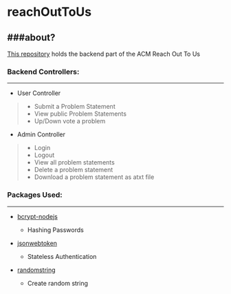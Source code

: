 # reachOutToUs

###about?
----------
[This repository](https://github.com/akshitgrover/Reverse_Coding_Portal) holds the backend part of the ACM Reach Out To Us


### Backend Controllers:
----------
* User Controller

> * Submit a Problem Statement
> * View public Problem Statements
> * Up/Down vote a problem

* Admin Controller

> * Login
> * Logout 
> * View all problem statements
> * Delete a problem statement
> * Download a problem statement as atxt file

### Packages Used:
----------
* [bcrypt-nodejs](https://www.npmjs.com/package/bcrypt-nodejs)
	* Hashing Passwords
  
* [jsonwebtoken](https://www.npmjs.com/package/jsonwebtoken)
	* Stateless Authentication
  
* [randomstring](https://www.npmjs.com/package/randomstring)
	* Create random string
